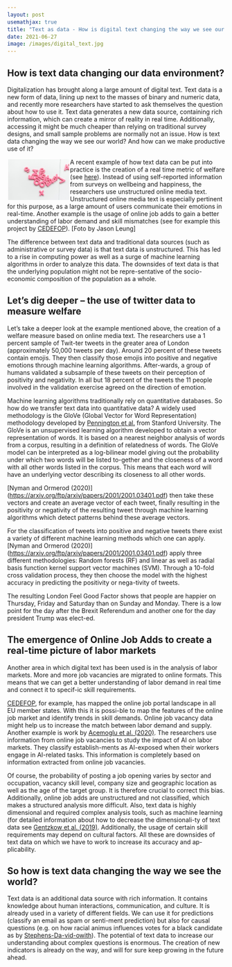 ```yaml
---
layout: post
usemathjax: true 
title: "Text as data - How is digital text changing the way we see our world?"
date: 2021-06-27
image: /images/digital_text.jpg
---
```


## How is text data changing our data environment? 

Digitalization has brought along a large amount of digital text. Text data is a new form of data, lining up next to the masses of binary and numeric data, and recently more researchers have started to ask themselves the question about how to use it. Text data generates a new data source, containing rich information, which can create a mirror of reality in real time. Additionally, accessing it might be much cheaper than relying on traditional survey designs, and small sample problems are normally not an issue. How is text data changing the way we see our world? And how can we make productive use of it? 

<img src="/images/digital_text.jpg" alt="automation" style="float:left;margin: 2px 2px 2px 2px;max-width:28%;"/>

A recent example of how text data can be put into practice is the creation of a real time metric of welfare (see [here](https://arxiv.org/ftp/arxiv/papers/2001/2001.03401.pdf)). Instead of using self-reported information from surveys on wellbeing and happiness, the researchers use unstructured online media text. Unstructured online media text is especially pertinent for this purpose, as a large amount of users communicate their emotions in real-time. Another example is the usage of online job adds to gain a better understanding of labor demand and skill mismatches (see for example this project by [CEDEFOP]( https://www.cedefop.europa.eu/de/data-visualisations/skills-online-vacancies)). [Foto by Jason Leung]

The difference between text data and traditional data sources (such as administrative or survey data) is that text data is unstructured. This has led to a rise in computing power as well as a surge of machine learning algorithms in order to analyze this data. The downsides of text data is that the underlying population might not be repre-sentative of the socio-economic composition of the population as a whole. 

## Let’s dig deeper – the use of twitter data to measure welfare

Let’s take a deeper look at the example mentioned above, the creation of a welfare measure based on online media text. The researchers use a 1 percent sample of Twit-ter tweets in the greater area of London (approximately 50,000 tweets per day). Around 20 percent of these tweets contain emojis. They then classify those emojis into positive and negative emotions through machine learning algorithms. After-wards, a group of humans validated a subsample of these tweets on their perception of positivity and negativity. In all but 18 percent of the tweets the 11 people involved in the validation exercise agreed on the direction of emotion. 

Machine learning algorithms traditionally rely on quantitative databases. So how do we transfer text data into quantitative data? A widely used methodology is the GloVe (Global Vector for Word Representation) methodology developed by [Pennington et al.]( https://nlp.stanford.edu/projects/glove/) from Stanford University. The GloVe is an unsupervised learning algorithm developed to obtain a vector representation of words. It is based on a nearest neighbor analysis of words from a corpus, resulting in a definition of relatedness of words. The GloVe model can be interpreted as a log-bilinear model giving out the probability under which two words will be listed to-gether and the closeness of a word with all other words listed in the corpus. This means that each word will have an underlying vector describing its closeness to all other words. 

[Nyman and Ormerod (2020)] (https://arxiv.org/ftp/arxiv/papers/2001/2001.03401.pdf) then take these vectors and create an average vector of each tweet, finally resulting in the positivity or negativity of the resulting tweet through machine learning algorithms which detect patterns behind these average vectors.   

For the classification of tweets into positive and negative tweets there exist a variety of different machine learning methods which one can apply. [Nyman and Ormerod (2020)] (https://arxiv.org/ftp/arxiv/papers/2001/2001.03401.pdf) apply three different methodologies: Random forests (RF) and linear as well as radial basis function kernel support vector machines (SVM). Through a 10-fold cross validation process, they then choose the model with the highest accuracy in predicting the positivity or nega-tivity of tweets. 

The resulting London Feel Good Factor shows that people are happier on Thursday, Friday and Saturday than on Sunday and Monday. There is a low point for the day after the Brexit Referendum and another one for the day president Trump was elect-ed. 

## The emergence of Online Job Adds to create a real-time picture of labor markets

Another area in which digital text has been used is in the analysis of labor markets. More and more job vacancies are migrated to online formats. This means that we can get a better understanding of labor demand in real time and connect it to specif-ic skill requirements.  

[CEDEFOP]( https://www.cedefop.europa.eu/files/5572_en.pdf), for example, has mapped the online job portal landscape in all EU member states. With this it is possi-ble to map the features of the online job market and identify trends in skill demands. Online job vacancy data might help us to increase the match between labor demand and supply. Another example is work by [Acemoglu et al. (2020)]( https://www.nber.org/papers/w28257). The researchers use information from online job vacancies to study the impact of AI on labor markets. They classify establish-ments as AI-exposed when their workers engage in AI-related tasks. This information is completely based on information extracted from online job vacancies. 

Of course, the probability of posting a job opening varies by sector and occupation, vacancy skill level, company size and geographic location as well as the age of the target group. It is therefore crucial to correct this bias. Additionally, online job adds are unstructured and not classified, which makes a structured analysis more difficult. Also, text data is highly dimensional and required complex analysis tools, such as machine learning (for detailed information about how to decrease the dimensionali-ty of text data see [Gentzkow et al. (2019)]( https://web.stanford.edu/~gentzkow/research/text-as-data.pdf). Additionally, the usage of certain skill requirements may depend on cultural factors. All these are downsides of text data on which we have to work to increase its accuracy and ap-plicability. 

## So how is text data changing the way we see the world? 

Text data is an additional data source with rich information. It contains knowledge about human interactions, communication, and culture. It is already used in a variety of different fields. We can use it for predictions (classify an email as spam or senti-ment prediction) but also for causal questions (e.g. on how racial animus influences votes for a black candidate as by [Stephens-Da-vid-owith](https://www.sciencedirect.com/science/article/abs/pii/S0047272714000929)). The potential of text data to increase our understanding about complex questions is enormous. The creation of new indicators is already on the way, and will for sure keep growing in the future ahead.  

